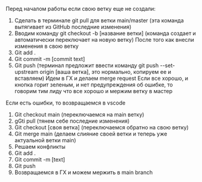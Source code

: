 <!-- Комманда компиляции в коммандной строке (проводим до начала работы с файлами и в конце (если не уверены, запускали ли в начале)):

sass --watch style/sass/index.scss style/css/index.css
Если запустили эту комманду в начале, процесс компеляции происходит непрерывно в течении всей работы. Перед отправкой/получением из репозитория обнавлений, остановка компиляции производится командой Ctrl+C -->
<!--Инструкции по работе с Git-->

Перед началом работы если свою ветку еще не создали:

1. Сделать в терминале git pull для ветки main/master (эта команда вытягивает из GitHub последние изменения)
2. Вводим команду git checkout -b [название ветки] (команда создает и автоматически переключает на новую ветку)
   После того как внесли изменения в свою ветку
3. Git add .
4. Git commit -m [commit text]
5. Git push (терминал предложит ввести команду git push --set-upstream origin [ваша ветка], это нормально, копируем ее и вставляем)
   Идем в ГХ и делаем merge request
   Если все хорошо, и кнопка горит зеленым, и нет предупреждения об ошибке, то говорим тим лиду что все хорошо и мержим ветку в мастер

Если есть ошибки, то возвращаемся в vscode

1. Git checkout main (переключаемся на main ветку)
2. gGti pull (тянем себе последние изменения)
3. Git checkout [своя ветка] (переключаемся обратно на свою ветку)
4. Git merge main (делаем слияние своей ветки и теперь уже актуальной ветки main)
5. Решаем конфликты
6. Git add .
7. Git commit -m [text]
8. Git push
9. Возвращаемся в ГХ и можем мержить в main branch
